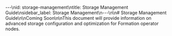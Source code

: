 ---\nid: storage-management\ntitle: Storage Management Guide\nsidebar_label: Storage Management\n---\n\n# Storage Management Guide\n\nComing Soon\n\nThis document will provide information on advanced storage configuration and optimization for Formation operator nodes.
